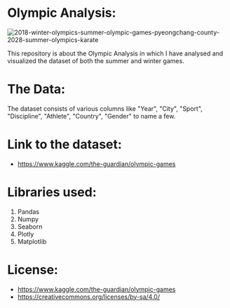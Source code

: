 # Olympic Analysis:

![2018-winter-olympics-summer-olympic-games-pyeongchang-county-2028-summer-olympics-karate](https://user-images.githubusercontent.com/64386278/91306043-a15eaa80-e7c9-11ea-96b0-a777f6685e8b.jpg)


This repository is about the Olympic Analysis in which I have analysed and visualized the dataset of both the summer and winter games.

# The Data:

The dataset consists of various columns like "Year", "City", "Sport", "Discipline", "Athlete", "Country", "Gender" to name a few.


# Link to the dataset:
- https://www.kaggle.com/the-guardian/olympic-games

# Libraries used:

1) Pandas
2) Numpy
3) Seaborn
4) Plotly
5) Matplotlib


# License:

- https://www.kaggle.com/the-guardian/olympic-games
- https://creativecommons.org/licenses/by-sa/4.0/

